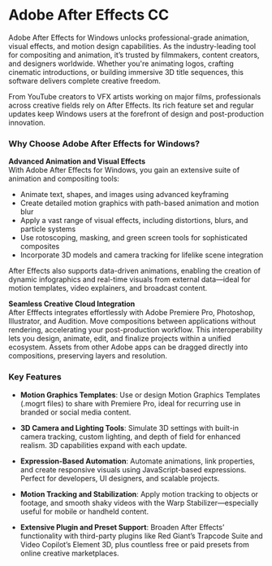 # Adobe After Effects CC

Adobe After Effects for Windows unlocks professional-grade animation, visual effects, and motion design capabilities. As the industry-leading tool for compositing and animation, it’s trusted by filmmakers, content creators, and designers worldwide. Whether you're animating logos, crafting cinematic introductions, or building immersive 3D title sequences, this software delivers complete creative freedom.

From YouTube creators to VFX artists working on major films, professionals across creative fields rely on After Effects. Its rich feature set and regular updates keep Windows users at the forefront of design and post-production innovation.


### **Why Choose Adobe After Effects for Windows?**

**Advanced Animation and Visual Effects**  
With Adobe After Effects for Windows, you gain an extensive suite of animation and compositing tools:

- Animate text, shapes, and images using advanced keyframing  
- Create detailed motion graphics with path-based animation and motion blur  
- Apply a vast range of visual effects, including distortions, blurs, and particle systems  
- Use rotoscoping, masking, and green screen tools for sophisticated composites  
- Incorporate 3D models and camera tracking for lifelike scene integration  

After Effects also supports data-driven animations, enabling the creation of dynamic infographics and real-time visuals from external data—ideal for motion templates, video explainers, and broadcast content.

**Seamless Creative Cloud Integration**  
After Efffects integrates effortlessly with Adobe Premiere Pro, Photoshop, Illustrator, and Audition. Move compositions between applications without rendering, accelerating your post-production workflow. This interoperability lets you design, animate, edit, and finalize projects within a unified ecosystem. Assets from other Adobe apps can be dragged directly into compositions, preserving layers and resolution.


### **Key Features**

- **Motion Graphics Templates**: Use or design Motion Graphics Templates (.mogrt files) to share with Premiere Pro, ideal for recurring use in branded or social media content.

- **3D Camera and Lighting Tools**: Simulate 3D settings with built-in camera tracking, custom lighting, and depth of field for enhanced realism. 3D capabilities expand with each update.

- **Expression-Based Automation**: Automate animations, link properties, and create responsive visuals using JavaScript-based expressions. Perfect for developers, UI designers, and scalable projects.

- **Motion Tracking and Stabilization**: Apply motion tracking to objects or footage, and smooth shaky videos with the Warp Stabilizer—especially useful for mobile or handheld content.

- **Extensive Plugin and Preset Support**: Broaden After Effects’ functionality with third-party plugins like Red Giant’s Trapcode Suite and Video Copilot’s Element 3D, plus countless free or paid presets from online creative marketplaces.
